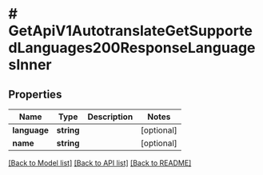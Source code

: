 # # GetApiV1AutotranslateGetSupportedLanguages200ResponseLanguagesInner

## Properties

Name | Type | Description | Notes
------------ | ------------- | ------------- | -------------
**language** | **string** |  | [optional]
**name** | **string** |  | [optional]

[[Back to Model list]](../../README.md#models) [[Back to API list]](../../README.md#endpoints) [[Back to README]](../../README.md)
